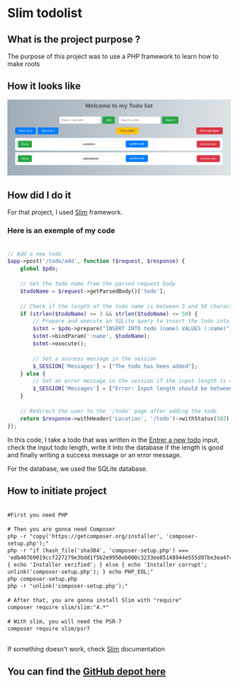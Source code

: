 # Slim todolist <Badge type="tip" text="PHP" />

## What is the project purpose ?

The purpose of this project was to use a PHP framework to learn how to make roots

## How it looks like

![slim todo](../images/slimTodo.png)

## How did I do it

For that project, I used [Slim](https://www.slimframework.com/) framework.

### Here is an exemple of my code


```php

// Add a new todo
$app->post('/todo/add', function ($request, $response) {
    global $pdo;

    // Get the todo name from the parsed request body
    $todoName = $request->getParsedBody()['todo'];

    // Check if the length of the todo name is between 3 and 50 characters
    if (strlen($todoName) >= 3 && strlen($todoName) <= 50) {
        // Prepare and execute an SQLite query to insert the todo into the database
        $stmt = $pdo->prepare("INSERT INTO todo (name) VALUES (:name)");
        $stmt->bindParam(':name', $todoName);
        $stmt->execute();

        // Set a success message in the session
        $_SESSION['Messages'] = ["The todo has been added"];
    } else {
        // Set an error message in the session if the input length is not within the specified range
        $_SESSION['Messages'] = ["Error: Input length should be between 3 and 50 characters."];
    }

    // Redirect the user to the '/todo' page after adding the todo
    return $response->withHeader('Location', '/todo')->withStatus(302);
});

```

In this code, I take a todo that was written in the [Entrer a new todo](#how-it-looks-like) input, check the input todo length, write it into
the database if the length is good and finally writing a success message or an error message.

For the database, we used the SQLite database.

## How to initiate project

```shell

#First you need PHP

# Then you are gonna need Composer
php -r "copy('https://getcomposer.org/installer', 'composer-setup.php');"
php -r "if (hash_file('sha384', 'composer-setup.php') === 'edb40769019ccf227279e3bdd1f5b2e9950eb000c3233ee85148944e555d97be3ea4f40c3c2fe73b22f875385f6a5155') { echo 'Installer verified'; } else { echo 'Installer corrupt'; unlink('composer-setup.php'); } echo PHP_EOL;"
php composer-setup.php
php -r "unlink('composer-setup.php');"

# After that, you are gonna install Slim with "require"
composer require slim/slim:"4.*"

# With slim, you will need the PSR-7 
composer require slim/psr7


```

If something doesn't work, check [Slim](https://www.slimframework.com/docs/v4/start/installation.html) documentation 

## You can find the [GitHub depot here](https://github.com/Alex-zReeZ/todolist-slim-twig)
